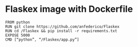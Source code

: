 # Flaskex image with Dockerfile

```
FROM python
RUN git clone https://github.com/anfederico/Flaskex
RUN cd /Flaskex && pip install -r requirements.txt
EXPOSE 5000
CMD [“python”, “/Flaskex/app.py”]

```
